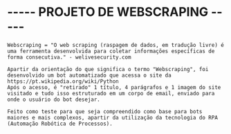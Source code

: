 # **----- PROJETO DE WEBSCRAPING -----**

    Webscraping = "O web scraping (raspagem de dados, em tradução livre) é uma ferramenta desenvolvida para coletar informações específicas de forma consecutiva." - welivesecurity.com

    Apartir da orientação do que significa o termo "Webscraping", foi desenvolvido um bot automatizado que acessa o site da https://pt.wikipedia.org/wiki/Python
	Após o acesso, é "retirado" 1 título, 4 parágrafos e 1 imagem do site visitado e tudo isso estruturado em um corpo de email, enviado para onde o usuário do bot desejar.

    Feito como teste para que seja compreendido como base para bots maiores e mais complexos, apartir da utilização da tecnologia do RPA (Automação Robótica de Processos).
